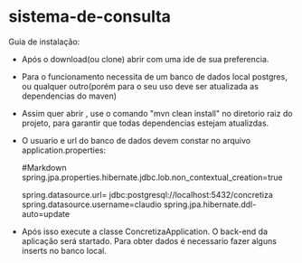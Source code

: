 # sistema-de-consulta

Guia de instalação:

- Após o download(ou clone) abrir com uma ide de sua preferencia.
- Para o funcionamento necessita de um banco de dados local postgres, ou qualquer outro(porém para o seu uso deve ser atualizada as dependencias do maven)
- Assim quer abrir , use o comando "mvn clean install" no diretorio raiz do projeto, para garantir que todas dependencias estejam atualizdas.
- O usuario e url do banco de dados devem constar no arquivo application.properties:

    #Markdown
    spring.jpa.properties.hibernate.jdbc.lob.non_contextual_creation=true

    spring.datasource.url= jdbc:postgresql://localhost:5432/concretiza
    spring.datasource.username=claudio
    spring.jpa.hibernate.ddl-auto=update
    
- Após isso execute a classe ConcretizaApplication. O back-end da aplicação será startado. Para obter dados é necessario fazer alguns inserts no banco local.
